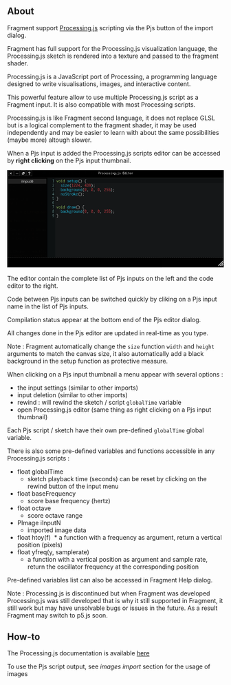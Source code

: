 ## About

Fragment support [Processing.js](https://en.wikipedia.org/wiki/Processing.js) scripting via the Pjs button of the import dialog.

Fragment has full support for the Processing.js visualization language, the Processing.js sketch is rendered into a texture and passed to the fragment shader.

Processing.js is a JavaScript port of Processing, a programming language designed to write visualisations, images, and interactive content.

This powerful feature allow to use multiple Processing.js script as a Fragment input. It is also compatible with most Processing scripts.

Processing.js is like Fragment second language, it does not replace GLSL but is a logical complement to the fragment shader, it may be used independently and may be easier to learn with about the same possibilities (maybe more) altough slower.

When a Pjs input is added the Processing.js scripts editor can be accessed by **right clicking** on the Pjs input thumbnail.

![Pjs](images/pjs.png)

The editor contain the complete list of Pjs inputs on the left and the code editor to the right.

Code between Pjs inputs can be switched quickly by cliking on a Pjs input name in the list of Pjs inputs.

Compilation status appear at the bottom end of the Pjs editor dialog.

All changes done in the Pjs editor are updated in real-time as you type.

Note : Fragment automatically change the `size` function `width` and `height` arguments to match the canvas size, it also automatically add a black background in the setup function as protective measure.

When clicking on a Pjs input thumbnail a menu appear with several options :

* the input settings (similar to other imports)
* input deletion (similar to other imports)
* rewind : will rewind the sketch / script `globalTime` variable
* open Processing.js editor (same thing as right clicking on a Pjs input thumbnail)

Each Pjs script / sketch have their own pre-defined `globalTime` global variable.

There is also some pre-defined variables and functions accessible in any Processing.js scripts :

* float globalTime
    * sketch playback time (seconds) can be reset by clicking on the rewind button of the input menu
* float baseFrequency
    * ​score base frequency (hertz)
* float octave
    * ​score octave range
* PImage iInputN
    * imported image data
* float htoy(f)
​    * a function with a frequency as argument, return a vertical position (pixels)
* float yfreq(y, samplerate)
    * ​a function with a vertical position as argument and sample rate, return the oscillator frequency at the corresponding position

Pre-defined variables list can also be accessed in Fragment Help dialog.

Note : Processing.js is discontinued but when Fragment was developed Processing.js was still developed that is why it still supported in Fragment, it still work but may have unsolvable bugs or issues in the future. As a result Fragment may switch to p5.js soon.

## How-to

The Processing.js documentation is available [here](https://processing.org/reference/)

To use the Pjs script output, see *images import* section for the usage of images